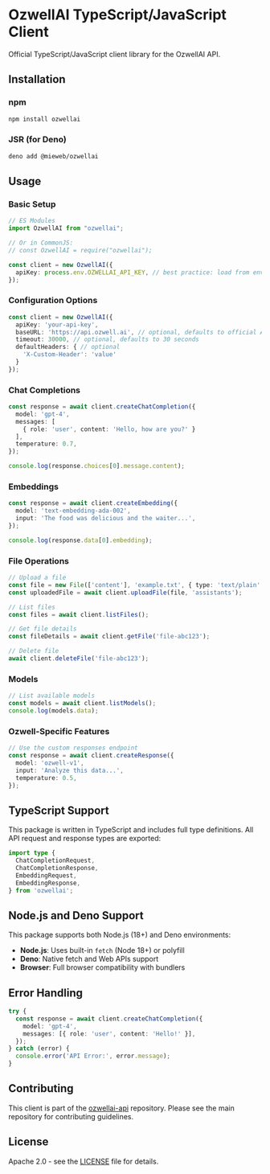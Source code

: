 # OzwellAI TypeScript/JavaScript Client

Official TypeScript/JavaScript client library for the OzwellAI API.

## Installation

### npm

```bash
npm install ozwellai
```

### JSR (for Deno)

```bash
deno add @mieweb/ozwellai
```

## Usage

### Basic Setup

```typescript
// ES Modules
import OzwellAI from "ozwellai";

// Or in CommonJS:
// const OzwellAI = require("ozwellai");

const client = new OzwellAI({
  apiKey: process.env.OZWELLAI_API_KEY, // best practice: load from env
});
```

### Configuration Options

```typescript
const client = new OzwellAI({
  apiKey: 'your-api-key',
  baseURL: 'https://api.ozwell.ai', // optional, defaults to official API
  timeout: 30000, // optional, defaults to 30 seconds
  defaultHeaders: { // optional
    'X-Custom-Header': 'value'
  }
});
```

### Chat Completions

```typescript
const response = await client.createChatCompletion({
  model: 'gpt-4',
  messages: [
    { role: 'user', content: 'Hello, how are you?' }
  ],
  temperature: 0.7,
});

console.log(response.choices[0].message.content);
```

### Embeddings

```typescript
const response = await client.createEmbedding({
  model: 'text-embedding-ada-002',
  input: 'The food was delicious and the waiter...',
});

console.log(response.data[0].embedding);
```

### File Operations

```typescript
// Upload a file
const file = new File(['content'], 'example.txt', { type: 'text/plain' });
const uploadedFile = await client.uploadFile(file, 'assistants');

// List files
const files = await client.listFiles();

// Get file details
const fileDetails = await client.getFile('file-abc123');

// Delete file
await client.deleteFile('file-abc123');
```

### Models

```typescript
// List available models
const models = await client.listModels();
console.log(models.data);
```

### Ozwell-Specific Features

```typescript
// Use the custom responses endpoint
const response = await client.createResponse({
  model: 'ozwell-v1',
  input: 'Analyze this data...',
  temperature: 0.5,
});
```

## TypeScript Support

This package is written in TypeScript and includes full type definitions. All API request and response types are exported:

```typescript
import type {
  ChatCompletionRequest,
  ChatCompletionResponse,
  EmbeddingRequest,
  EmbeddingResponse,
} from 'ozwellai';
```

## Node.js and Deno Support

This package supports both Node.js (18+) and Deno environments:

- **Node.js**: Uses built-in `fetch` (Node 18+) or polyfill
- **Deno**: Native fetch and Web APIs support
- **Browser**: Full browser compatibility with bundlers

## Error Handling

```typescript
try {
  const response = await client.createChatCompletion({
    model: 'gpt-4',
    messages: [{ role: 'user', content: 'Hello!' }],
  });
} catch (error) {
  console.error('API Error:', error.message);
}
```

## Contributing

This client is part of the [ozwellai-api](https://github.com/mieweb/ozwellai-api) repository. Please see the main repository for contributing guidelines.

## License

Apache 2.0 - see the [LICENSE](../../LICENSE) file for details.
